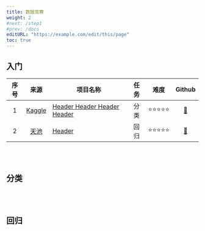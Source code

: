 ```yaml
---
title: 数据竞赛
weight: 2
#next: /step1
#prev: /docs
editURL: "https://example.com/edit/this/page"
toc: true
---
```


## 入门

| 序号    | 来源 | 项目名称 | 任务 | 难度 | Github |
| :-: | :-----------: |----------- |:-----------: |:-----------:| :-----------: |
| 1 | [Kaggle]()  |[Header Header Header Header](/project/page_001_test/)| 分类 |⭐⭐⭐⭐⭐|[📂]()|
| 2 | [天池]() |[Header](/project/page_001_test/)| 回归 |⭐⭐⭐⭐⭐|[📂]()| 


<br><br>


## 分类


<br><br>


## 回归